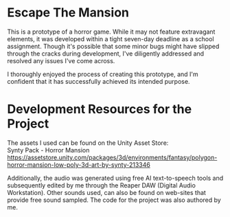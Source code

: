 # Escape The Mansion
This is a prototype of a horror game. While it may not feature extravagant elements, it was developed within a tight seven-day deadline as a school assignment.
Though it's possible that some minor bugs might have slipped through the cracks during development, I've diligently addressed and resolved any issues I've come across.

I thoroughly enjoyed the process of creating this prototype, and I'm confident that it has successfully achieved its intended purpose.

# Development Resources for the Project
The assets I used can be found on the Unity Asset Store:  
Synty Pack - Horror Mansion  
https://assetstore.unity.com/packages/3d/environments/fantasy/polygon-horror-mansion-low-poly-3d-art-by-synty-213346

Additionally, the audio was generated using free AI text-to-speech tools and subsequently edited by me through
the Reaper DAW (Digital Audio Workstation). Other sounds used, can also be found on web-sites that provide free sound sampled.
The code for the project was also authored by me.
